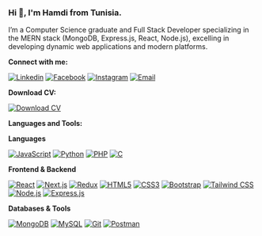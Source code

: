### Hi 👋, I'm Hamdi from Tunisia.

I’m a Computer Science graduate and Full Stack Developer specializing in the MERN stack (MongoDB, Express.js, React, Node.js), excelling in developing dynamic web applications and modern platforms.

**Connect with me:**

[![Linkedin](https://img.shields.io/badge/Linkedin-%230175C2.svg?style=for-the-badge&logo=Linkedin&logoColor=white)](https://www.linkedin.com/in/thishamdi/)
[![Facebook](https://img.shields.io/badge/Facebook-%2302569B.svg?style=for-the-badge&logo=Facebook&logoColor=white)](https://www.facebook.com/thishamdi/)
[![Instagram](https://img.shields.io/badge/Instagram-%23000000.svg?style=for-the-badge&logo=Instagram&logoColor=white)](https://instagram.com/thishamdi)
[![Email](https://img.shields.io/badge/Email-%23D14836.svg?style=for-the-badge&logo=Gmail&logoColor=white)](mailto:thishamdi@hotmail.com)

**Download CV:**

[![Download CV](https://img.shields.io/badge/Download_CV-%23000000.svg?style=for-the-badge&logo=Filebase&logoColor=white)](https://example.com/your-cv.pdf)

**Languages and Tools:**

**Languages**

[![JavaScript](https://img.shields.io/badge/JavaScript-%23F7DF1E.svg?style=for-the-badge&logo=JavaScript&logoColor=black)](https://developer.mozilla.org/en-US/docs/Web/JavaScript)
[![Python](https://img.shields.io/badge/Python-%233776AB.svg?style=for-the-badge&logo=Python&logoColor=white)](https://www.python.org/)
[![PHP](https://img.shields.io/badge/PHP-%23777BB4.svg?style=for-the-badge&logo=PHP&logoColor=white)](https://www.php.net/)
[![C](https://img.shields.io/badge/C-%23A8B9CC.svg?style=for-the-badge&logo=C&logoColor=white)](https://en.wikipedia.org/wiki/C_(programming_language))

**Frontend & Backend**

[![React](https://img.shields.io/badge/React-%2361DAFB.svg?style=for-the-badge&logo=React&logoColor=black)](https://reactjs.org/)
[![Next.js](https://img.shields.io/badge/Next.js-%23000000.svg?style=for-the-badge&logo=Next.js&logoColor=white)](https://nextjs.org/)
[![Redux](https://img.shields.io/badge/Redux-%23764ABC.svg?style=for-the-badge&logo=Redux&logoColor=white)](https://redux.js.org/)
[![HTML5](https://img.shields.io/badge/HTML5-%23E34F26.svg?style=for-the-badge&logo=HTML5&logoColor=white)](https://developer.mozilla.org/en-US/docs/Web/HTML)
[![CSS3](https://img.shields.io/badge/CSS3-%231572B6.svg?style=for-the-badge&logo=CSS3&logoColor=white)](https://developer.mozilla.org/en-US/docs/Web/CSS)
[![Bootstrap](https://img.shields.io/badge/Bootstrap-%237952B3.svg?style=for-the-badge&logo=Bootstrap&logoColor=white)](https://getbootstrap.com/)
[![Tailwind CSS](https://img.shields.io/badge/Tailwind_CSS-%2338B2AC.svg?style=for-the-badge&logo=Tailwind-CSS&logoColor=white)](https://tailwindcss.com/)
[![Node.js](https://img.shields.io/badge/Node.js-%23339933.svg?style=for-the-badge&logo=Node.js&logoColor=white)](https://nodejs.org/)
[![Express.js](https://img.shields.io/badge/Express.js-%23000000.svg?style=for-the-badge&logo=Express&logoColor=white)](https://expressjs.com/)

**Databases & Tools**

[![MongoDB](https://img.shields.io/badge/MongoDB-%2347A248.svg?style=for-the-badge&logo=MongoDB&logoColor=white)](https://www.mongodb.com/)
[![MySQL](https://img.shields.io/badge/MySQL-%234479A1.svg?style=for-the-badge&logo=MySQL&logoColor=white)](https://www.mysql.com/)
[![Git](https://img.shields.io/badge/Git-%23F05032.svg?style=for-the-badge&logo=Git&logoColor=white)](https://git-scm.com/)
[![Postman](https://img.shields.io/badge/Postman-%23FF6C37.svg?style=for-the-badge&logo=Postman&logoColor=white)](https://www.postman.com/)
